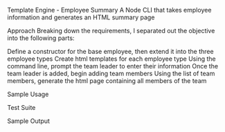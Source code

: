 Template Engine - Employee Summary
A Node CLI that takes employee information and generates an HTML summary page

Approach
Breaking down the requirements, I separated out the objective into the following parts:

Define a constructor for the base employee, then extend it into the three employee types
Create html templates for each employee type
Using the command line, prompt the team leader to enter their information
Once the team leader is added, begin adding team members
Using the list of team members, generate the html page containing all members of the team

Sample Usage


Test Suite


Sample Output
